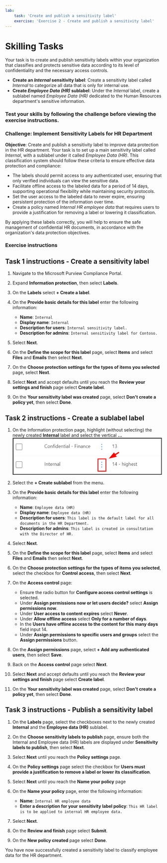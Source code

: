 ```yaml
---
lab:
    task: 'Create and publish a sensitivity label'
    exercise: 'Exercise 2 - Create and publish a sensitivity label'
---
```


# Skilling Tasks

Your task is to create and publish sensitivity labels within your organization that  classifies and protects sensitive data according to its level of confidentiality and the necessary access controls.

- **Create an _Internal_ sensitivity label**: Create a sensitivity label called _Internal_ to categorize all data that is only for internal use.
- **Create _Employee Data (HR)_ sublabel**: Under the _Internal_ label, create a sublabel named _Employee Data (HR)_ dedicated to the Human Resources department's sensitive information.

### Test your skills by following the challenge before viewing the exercise instructions.

### Challenge: Implement Sensitivity Labels for HR Department

**Objective**: Create and publish a sensitivity label to improve data protection in the HR department. Your task is to set up a main sensitivity label called _Internal_, with a sublabel under it called _Employee Data (HR)_. This classification system should follow these criteria to ensure effective data protection and compliance:

- The labels should permit access to any authenticated user, ensuring that only verified individuals can view the sensitive data.
- Facilitate offline access to the labeled data for a period of 14 days, supporting operational flexibility while maintaining security protocols.
- Set the user access to the labeled data to never expire, ensuring persistent protection of the information over time.
- Create a policy named _Internal HR employee data_ that requires users to provide a justification for removing a label or lowering it classification.

By applying these labels correctly, you will help to ensure the safe management of confidential HR documents, in accordance with the organization's data protection objectives.

### Exercise instructions

## Task 1 instructions - Create a sensitivity label

1. Navigate to the Microsoft Purview Compliance Portal.
1. Expand **Information protection**, then select **Labels**.
1. On the **Labels** select **+ Create a label**.
1. On the  **Provide basic details for this label** enter the following information:

    - **Name**: `Internal`
    - **Display name**: `Internal`
    - **Description for users**: `Internal sensitivity label.`
    - **Description for admins**: `Internal sensitivity label for Contoso.`

1. Select **Next**.
1. On the **Define the scope for this label** page, select **Items** and select **Files** and **Emails** then select **Next**.
1. On the **Choose protection settings for the types of items you selected** page, select **Next**.
1. Select **Next** and accept defaults until you reach the **Review your settings and finish** page select **Create label**.
1. On the **Your sensitivity label was created** page, select **Don't create a policy yet**, then select **Done**.

## Task 2 instructions - Create a sublabel label

1. On the Information protection page, highlight (without selecting) the newly created **Internal** label and select the vertical **...**
    ![Image of vertical dot menu](../Media/SensitivityLabelDotMenu.png)
1. Select the **+ Create sublabel** from the menu.
1. On the  **Provide basic details for this label** enter the following information:

   - **Name**: `Employee data (HR)`
   - **Display name**: `Employee data (HR)`
   - **Description for users**: `This label is the default label for all documents in the HR Department.`
   - **Description for admins**: `This label is created in consultation with the Director of HR.`
1. Select **Next**.
1. On the **Define the scope for this label** page, select **Items** and select **Files** and **Emails** then select **Next**.
1. On the **Choose protection settings for the types of items you selected**, select the checkbox for **Control access**, then select **Next**.
1. On the **Access control** page:
   - Ensure the radio button for **Configure access control settings** is selected.
   - Under **Assign permissions now or let users decide?** select **Assign permissions now**.
   - Under **User access to content expires** select **Never**.
   - Under **Allow offline access** select **Only for a number of days**.
   - In the **Users have offline access to the content for this many days** field input 14.
   - Under **Assign permissions to specific users and groups** select the **Assign permissions** button.
1. On the **Assign permissions** page, select **+ Add any authenticated users**, then select **Save**.
1. Back on the **Access control** page select **Next**.
1. Select **Next** and accept defaults until you reach the **Review your settings and finish** page select **Create label**.
1. On the **Your sensitivity label was created** page, select **Don't create a policy yet**, then select **Done**.

## Task 3 instructions - Publish a sensitivity label

1. On the **Labels** page, select the checkboxes next to the newly created **Internal** and the **Employee data (HR)** sublabel.
1. On the **Choose sensitivity labels to publish** page, ensure both the Internal and Employee data (HR) labels are displayed under **Sensitivity labels to publish**, then select **Next**.
1. Select **Next** until you reach the **Policy settings** page.
1. On the **Policy settings** page select the checkbox for **Users must provide a justification to remove a label or lower its classification**.
1. Select **Next** until you reach the **Name your policy** page
1. On the **Name your policy** page, enter the following information:

   - **Name**: `Internal HR employee data`
   - **Enter a description for your sensitivity label policy**: `This HR label is to be applied to internal HR employee data.`

1. Select **Next**.
1. On the **Review and finish** page select **Submit**.
1. On the **New policy created** page select **Done**.

You have now successfully created a sensitivity label to classify employee data for the HR department.
